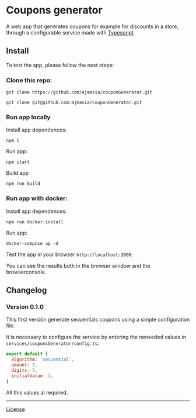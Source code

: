 # Coupons generator
A web app that generates coupons for example for discounts in a store, through a configurable service made with [Typescript](https://www.typescriptlang.org)

## Install
To test the app, please follow the next steps:

### Clone this repo:
  
```git clone https://github.com/ajmasia/couponGenerator.git```

```git clone git@github.com:ajmasia/couponGenerator.git```

### Run app locally

Install app dependences:

```npm i```

Run app:

```npm start```

Build app

```npm run build```

### Run app with docker:

Install app dependences:

```npm run docker:install```

Run app:

```docker-compose up -d```

Test the app in your browser `http://localhost:3000`.

You can see the results both in the browser window and the browserconsole.



## Changelog

### Version 0.1.0

This first versión generate secuentials coupons using a simple configuration file.

It is necessary to configure the service by entering the neneeded values in `services/couponsGenerator/config.ts`:

```js
export default {
  algorithm: 'secuential',
  amount: 5,
  digits: 5,
  initialValue: 1,
}
```

All this values al required.

----
[License](./LICENSE)